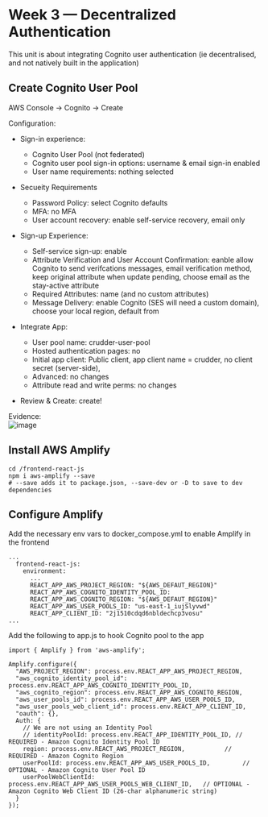 # Week 3 — Decentralized Authentication

This unit is about integrating Cognito user authentication (ie decentralised, and not natively built in the application)

## Create Cognito User Pool

AWS Console -> Cognito -> Create

Configuration:  
- Sign-in experience:
  - Cognito User Pool (not federated)
  - Cognito user pool sign-in options: username & email sign-in enabled
  - User name requirements: nothing selected

- Secueity Requirements
  - Password Policy: select Cognito defaults
  - MFA: no MFA
  - User account recovery: enable self-service recovery, email only

- Sign-up Experience:
  - Self-service sign-up: enable
  - Attribute Verification and User Account Confirmation: eanble allow Cognito to send verifcations messages, email verification method, keep original attribute when update pending, choose email as the stay-active attribute
  - Required Attributes: name (and no custom attributes)
  - Message Delivery: enable Cognito (SES will need a custom domain), choose your local region, default from

- Integrate App:
  - User pool name: crudder-user-pool
  - Hosted authentication pages: no 
  - Initial app client: Public client, app client name = crudder, no client secret (server-side), 
  - Advanced: no changes
  - Attribute read and write perms: no changes
  
- Review & Create: create!

Evidence:  
![image](https://user-images.githubusercontent.com/22940535/229351382-973378a2-c2f1-45ca-b3dc-1011a9ee9560.png)



  
## Install AWS Amplify

```
cd /frontend-react-js
npm i aws-amplify --save
# --save adds it to package.json, --save-dev or -D to save to dev dependencies
```
 
## Configure Amplify

Add the necessary env vars to docker_compose.yml to enable Amplify in the frontend
```
...
  frontend-react-js:
    environment:
      ...
      REACT_APP_AWS_PROJECT_REGION: "${AWS_DEFAUT_REGION}"
      REACT_APP_AWS_COGNITO_IDENTITY_POOL_ID:
      REACT_APP_AWS_COGNITO_REGION: "${AWS_DEFAUT_REGION}"
      REACT_APP_AWS_USER_POOLS_ID: "us-east-1_iujSlyvwd" 
      REACT_APP_CLIENT_ID: "2j1510cdqd6nbldechcp3vosu"
...
```

Add the following to app.js to hook Cognito pool to the app  
```
import { Amplify } from 'aws-amplify';

Amplify.configure({
  "AWS_PROJECT_REGION": process.env.REACT_APP_AWS_PROJECT_REGION,
  "aws_cognito_identity_pool_id": process.env.REACT_APP_AWS_COGNITO_IDENTITY_POOL_ID,
  "aws_cognito_region": process.env.REACT_APP_AWS_COGNITO_REGION,
  "aws_user_pools_id": process.env.REACT_APP_AWS_USER_POOLS_ID,
  "aws_user_pools_web_client_id": process.env.REACT_APP_CLIENT_ID,
  "oauth": {},
  Auth: {
    // We are not using an Identity Pool
    // identityPoolId: process.env.REACT_APP_IDENTITY_POOL_ID, // REQUIRED - Amazon Cognito Identity Pool ID
    region: process.env.REACT_AWS_PROJECT_REGION,           // REQUIRED - Amazon Cognito Region
    userPoolId: process.env.REACT_APP_AWS_USER_POOLS_ID,         // OPTIONAL - Amazon Cognito User Pool ID
    userPoolWebClientId: process.env.REACT_APP_AWS_USER_POOLS_WEB_CLIENT_ID,   // OPTIONAL - Amazon Cognito Web Client ID (26-char alphanumeric string)
  }
});
```






